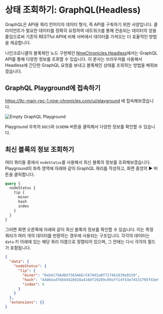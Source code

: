 # 상태 조회하기: GraphQL(Headless)

GraphQL은 API용 쿼리 언어이자 데이터 형식, 즉 API를 구축하기 위한 사양입니다. 클라이언트가 필요한 데이터를 정확히 요청하여 네트워크를 통해 전송되는 데이터의 양을 줄임으로써 기존의 RESTful API에 비해 서버에서 데이터를 가져오는 더 효율적인 방법을 제공합니다.

나인크로니클의 블록체인 노드 구현체인 [NineChronicles.Headless][nc-headless]에서는 GraphQL API를 통해 다양한 정보를 조회할 수 있습니다. 이 문서는 브라우저를 사용해서 Headless에 간단한 GraphQL 요청을 보내고 블록체인 상태를 조회하는 방법을 배워보겠습니다.

[nc-headless]: https://github.com/planetarium/NineChronicles.Headless

## GraphQL Playground에 접속하기

https://9c-main-rpc-1.nine-chronicles.com/ui/playground 에 접속해보겠습니다.

![Empty GraphQL Playground](/graphql-playground-01.png)

Playground 우측의 `DOCS`와 `SCHEMA` 버튼을 클릭해서 다양한 정보를 확인할 수 있습니다.

## 최신 블록의 정보 조회하기

여러 쿼리들 중에서 `nodeStatus`를 사용해서 최신 블록의 정보를 조회해보겠습니다. Playground의 좌측 영역에 아래와 같이 GraphQL 쿼리를 작성하고, 화면 중앙의 :arrow_forward: 버튼을 클릭합니다.

```graphql
query {
  nodeStatus {
    tip {
      miner
      hash
      index
    }
  }
}
```

그러면 화면 오른쪽에 아래와 같이 최신 블록의 정보를 확인할 수 있습니다. 이는 특정 쿼리가 여러 개의 데이터를 반환하는 경우에 사용되는 구조입니다. 각각의 데이터는 `data` 키 아래에 있는 해당 쿼리 이름으로 정렬되어 있으며, 그 안에는 다시 각각의 필드가 포함됩니다.

```json
{
  "data": {
    "nodeStatus": {
      "tip": {
        "miner": "0xb4179Ad0d7565A6EcFA70d2a0f727461039e0159",
        "hash": "44d64ad7b644416928a410df29289c09aff14f43e74531f05f43e61b423fec23",
        "index": 9
      }
    }
  },
  "extensions": {}
}
```
